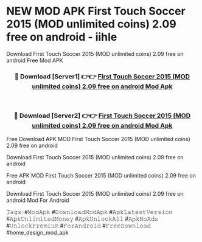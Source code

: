 # NEW MOD APK First Touch Soccer 2015 (MOD unlimited coins) 2.09 free on android - iihle
Download First Touch Soccer 2015 (MOD unlimited coins) 2.09 free on android Free Mod APK

<div align="center">
<h3>🔴 Download [Server1] 👉👉 <a href="https://apk-comot.site?title=First_Touch_Soccer_2015_(MOD_unlimited_coins)_2.09_free_on_android">First Touch Soccer 2015 (MOD unlimited coins) 2.09 free on android Mod Apk</a></h3><br>

<h3>🔴 Download [Server2] 👉👉 <a href="https://apk-comot.site?title=First_Touch_Soccer_2015_(MOD_unlimited_coins)_2.09_free_on_android">First Touch Soccer 2015 (MOD unlimited coins) 2.09 free on android Mod Apk</a></h3>
</div>


Free Download APK MOD First Touch Soccer 2015 (MOD unlimited coins) 2.09 free on android

Download First Touch Soccer 2015 (MOD unlimited coins) 2.09 free on android 

Free APK MOD First Touch Soccer 2015 (MOD unlimited coins) 2.09 free on android 

Download First Touch Soccer 2015 (MOD unlimited coins) 2.09 free on android Mod For Android

𝚃𝚊𝚐𝚜: #𝙼𝚘𝚍𝙰𝚙𝚔 #𝙳𝚘𝚠𝚗𝚕𝚘𝚊𝚍𝙼𝚘𝚍𝙰𝚙𝚔 #𝙰𝚙𝚔𝙻𝚊𝚝𝚎𝚜𝚝𝚅𝚎𝚛𝚜𝚒𝚘𝚗 #𝙰𝚙𝚔𝚄𝚗𝚕𝚒𝚖𝚒𝚝𝚎𝚍𝙼𝚘𝚗𝚎𝚢 #𝙰𝚙𝚔𝚄𝚗𝚕𝚘𝚌𝚔𝙰𝚕𝚕 #𝙰𝚙𝚔𝙽𝚘𝙰𝚍𝚜 #𝚄𝚗𝚕𝚘𝚌𝚔𝙿𝚛𝚎𝚖𝚒𝚞𝚖 #𝙵𝚘𝚛𝙰𝚗𝚍𝚛𝚘𝚒𝚍 #𝙵𝚛𝚎𝚎𝙳𝚘𝚠𝚗𝚕𝚘𝚊𝚍 #home_design_mod_apk